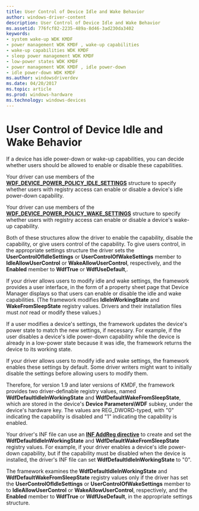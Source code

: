 ```yaml
---
title: User Control of Device Idle and Wake Behavior
author: windows-driver-content
description: User Control of Device Idle and Wake Behavior
ms.assetid: 776fcf82-2235-489a-8d46-3ad230da3402
keywords:
- system wake-up WDK KMDF
- power management WDK KMDF , wake-up capabilities
- wake-up capabilities WDK KMDF
- sleep power management WDK KMDF
- low-power states WDK KMDF
- power management WDK KMDF , idle power-down
- idle power-down WDK KMDF
ms.author: windowsdriverdev
ms.date: 04/20/2017
ms.topic: article
ms.prod: windows-hardware
ms.technology: windows-devices
---
```


# User Control of Device Idle and Wake Behavior


If a device has idle power-down or wake-up capabilities, you can decide whether users should be allowed to enable or disable these capabilities.

Your driver can use members of the [**WDF\_DEVICE\_POWER\_POLICY\_IDLE\_SETTINGS**](https://msdn.microsoft.com/library/windows/hardware/ff551270) structure to specify whether users with registry access can enable or disable a device's idle power-down capability.

Your driver can use members of the [**WDF\_DEVICE\_POWER\_POLICY\_WAKE\_SETTINGS**](https://msdn.microsoft.com/library/windows/hardware/ff551277) structure to specify whether users with registry access can enable or disable a device's wake-up capability.

Both of these structures allow the driver to enable the capability, disable the capability, or give users control of the capability. To give users control, in the appropriate settings structure the driver sets the **UserControlOfIdleSettings** or **UserControlOfWakeSettings** member to **IdleAllowUserControl** or **WakeAllowUserControl**, respectively, and the **Enabled** member to **WdfTrue** or **WdfUseDefault**,.

If your driver allows users to modify idle and wake settings, the framework provides a user interface, in the form of a property sheet page that Device Manager displays so that users can enable or disable the idle and wake capabilities. (The framework modifies **IdleInWorkingState** and **WakeFromSleepState** registry values. Drivers and their installation files must *not* read or modify these values.)

If a user modifies a device's settings, the framework updates the device's power state to match the new settings, if necessary. For example, if the user disables a device's idle power-down capability while the device is already in a low-power state because it was idle, the framework returns the device to its working state.

If your driver allows users to modify idle and wake settings, the framework enables these settings by default. Some driver writers might want to initially disable the settings before allowing users to modify them.

Therefore, for version 1.9 and later versions of KMDF, the framework provides two driver-definable registry values, named **WdfDefaultIdleInWorkingState** and **WdfDefaultWakeFromSleepState**, which are stored in the device's **Device Parameters\\WDF** subkey, under the device's hardware key. The values are REG\_DWORD-typed, with "0" indicating the capability is disabled and "1" indicating the capability is enabled.

Your driver's INF file can use an [**INF AddReg directive**](https://msdn.microsoft.com/library/windows/hardware/ff546320) to create and set the **WdfDefaultIdleInWorkingState** and **WdfDefaultWakeFromSleepState** registry values. For example, if your driver enables a device's idle power-down capability, but if the capability must be disabled when the device is installed, the driver's INF file can set **WdfDefaultIdleInWorkingState** to "0".

The framework examines the **WdfDefaultIdleInWorkingState** and **WdfDefaultWakeFromSleepState** registry values only if the driver has set the **UserControlOfIdleSettings** or **UserControlOfWakeSettings** member to to **IdleAllowUserControl** or **WakeAllowUserControl**, respectively, and the **Enabled** member to **WdfTrue** or **WdfUseDefault**, in the appropriate settings structure.

 

 





